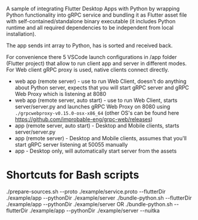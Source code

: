 A sample of integrating Flutter Desktop Apps with Python by wrapping Python functionality into gRPC service and bundling it as Flutter asset file with self-contained/standalone binary executable (it includes Python runtime and all required dependencies to be independent from local installation).

The app sends int array to Python, has is sorted and received back.

For convenience there 5 VSCode launch configurations in /app folder (Flutter project) that allow to run client app and server in different modes. For Web client gRPC proxy is used, native clients connect directly.
- web app (remote server) - use to run Web Client, doesn't do anything about Python server, expects that you will start gRPC server and gRPC Web Proxy which is listening at 8080
- web app (remote server, auto start) - use to run Web Client, starts server/server.py and launches gRPC Web Proxy on 8080 using `./grpcwebproxy-v0.15.0-osx-x86_64` (other OS's can be found here https://github.com/improbable-eng/grpc-web/releases)
- app (remote server, auto start) - Desktop and Mobile clients, starts server/server.py
- app (remote server) - Desktop and Mobile clients, assumes that you'll start gRPC server listening at 50055 manually
- app - Desktop only, will automatically start server from the assets


# Shortcuts for Bash scripts
./prepare-sources.sh --proto ./example/service.proto --flutterDir ./example/app --pythonDir ./example/server
./bundle-python.sh --flutterDir ./example/app --pythonDir ./example/server 
OR
./bundle-python.sh --flutterDir ./example/app --pythonDir ./example/server --nuitka